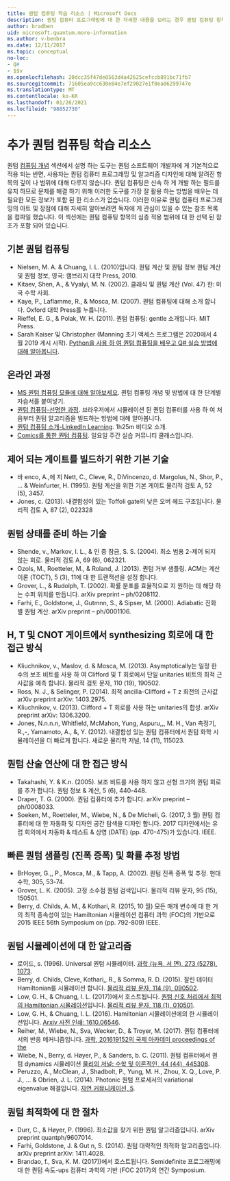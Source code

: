 ```yaml
---
title: 퀀텀 컴퓨팅 학습 리소스 | Microsoft Docs
description: 퀀텀 컴퓨터 프로그래밍에 대 한 자세한 내용을 보려는 경우 퀀텀 컴퓨팅 항목의 심층 검사가 포함 된 참조 목록입니다.
author: bradben
uid: microsoft.quantum.more-information
ms.author: v-benbra
ms.date: 12/11/2017
ms.topic: conceptual
no-loc:
- Q#
- $$v
ms.openlocfilehash: 20dcc35f47de8563d4a42625cefccb891bc71fb7
ms.sourcegitcommit: 71605ea9cc630e84e7ef29027e1f0ea06299747e
ms.translationtype: MT
ms.contentlocale: ko-KR
ms.lasthandoff: 01/26/2021
ms.locfileid: "98852730"
---
```

# <a name="more-quantum-computing-learning-resources"></a>추가 퀀텀 컴퓨팅 학습 리소스

퀀텀 [컴퓨팅 개념](xref:microsoft.quantum.concepts.intro) 섹션에서 설명 하는 도구는 퀀텀 소프트웨어 개발자에 게 기본적으로 적용 되는 반면, 사용자는 퀀텀 컴퓨터 프로그래밍 및 알고리즘 디자인에 대해 알려진 항목의 깊이 나 범위에 대해 다루지 않습니다.  퀀텀 컴퓨팅은 신속 하 게 개발 하는 필드를 유지 하므로 문제를 해결 하기 위해 이러한 도구를 가장 잘 활용 하는 방법을 배우는 데 필요한 모든 정보가 포함 된 한 리소스가 없습니다.  이러한 이유로 퀀텀 컴퓨터 프로그래밍의 아트 및 장점에 대해 자세히 알아보려면 독자에 게 관심이 있을 수 있는 참조 목록을 컴파일 했습니다.
이 섹션에는 퀀텀 컴퓨팅 항목의 심층 적용 범위에 대 한 선택 된 참조가 포함 되어 있습니다.

## <a name="basic-quantum-computing"></a>기본 퀀텀 컴퓨팅 ##

+ Nielsen, M. A. & Chuang, I. L. (2010)입니다. 퀀텀 계산 및 퀀텀 정보 퀀텀 계산 및 퀀텀 정보, 영국: 캠브리지 대학 Press, 2010.
+ Kitaev, Shen, A., & Vyalyi, M. N. (2002). 클래식 및 퀀텀 계산 (Vol. 47) 한: 미국 수학 사회.
+ Kaye, P., Laflamme, R., & Mosca, M. (2007). 퀀텀 컴퓨팅에 대해 소개 합니다. Oxford 대학 Press를 누릅니다.
+ Rieﬀel, E. G., & Polak, W. H. (2011). 퀀텀 컴퓨팅: gentle 소개입니다. MIT Press.
+ Sarah Kaiser 및 Christopher (Manning 초기 액세스 프로그램은 2020에서 4 월 2019 게시 시작). [Python을 사용 하 여 퀀텀 컴퓨팅을 배우고 Q# 실습 방법에 대해 알아봅니다](https://www.manning.com/books/learn-quantum-computing-with-python-and-q-sharp).

## <a name="online-courses"></a>온라인 과정 ##

+ [MS 퀀텀 컴퓨팅 모듈에 대해 알아보세요](https://docs.microsoft.com/users/buildcollections2020-6557/collections/1o2iogrmn8x4r). 퀀텀 컴퓨팅 개념 및 방법에 대 한 단계별 자습서를 붙여넣기. 
+ [퀀텀 컴퓨팅-선명한 과정](https://brilliant.org/courses/quantum-computing/). 브라우저에서 시뮬레이션 된 퀀텀 컴퓨터를 사용 하 여 처음부터 퀀텀 알고리즘을 빌드하는 방법에 대해 알아봅니다.
+ [퀀텀 컴퓨팅 소개-LinkedIn Learning](https://www.linkedin.com/learning/introduction-to-quantum-computing). 1h25m 비디오 소개. 
+ [Comics를 통한 퀀텀 컴퓨팅](https://hackaday.io/project/168554-introduction-to-quantum-computing). 일요일 주간 실습 커뮤니티 클래스입니다. 

## <a name="elementary-techniques-for-building-controlled-gates"></a>제어 되는 게이트를 빌드하기 위한 기본 기술 ##

+ 바 enco, A.,에 지 Nett, C., Cleve, R., DiVincenzo, d. Margolus, N., Shor, P., ... & Weinfurter, H. (1995). 퀀텀 계산을 위한 기본 게이트 물리적 검토 A, 52 (5), 3457.
+ Jones, c. (2013). 내결함성이 있는 Toffoli gate의 낮은 오버 헤드 구조입니다. 물리적 검토 A, 87 (2), 022328

## <a name="techniques-for-preparing-quantum-states"></a>퀀텀 상태를 준비 하는 기술 ##

+ Shende, v., Markov, I. L., & 인 중 잠금, S. S. (2004). 최소 범용 2-제어 되지 않는 회로. 물리적 검토 A, 69 (6), 062321.
+ Ozols, M., Roetteler, M., & Roland, J. (2013). 퀀텀 거부 샘플링. ACM는 계산 이론 (TOCT), 5 (3), 11에 대 한 트랜잭션을 설정 합니다.
+ Grover, L., & Rudolph, T. (2002). 확률 분포를 효율적으로 지 원하는 데 해당 하는 수퍼 위치를 만듭니다. arXiv preprint – ph/0208112.
+ Farhi, E., Goldstone, J., Gutmnn, S., & Sipser, M. (2000). Adiabatic 진화 별 퀀텀 계산. arXiv preprint – ph/0001106.

## <a name="approaches-for-synthesizing-circuits-out-of-h-t-and-cnot-gates"></a>H, T 및 CNOT 게이트에서 synthesizing 회로에 대 한 접근 방식 ##

+ Kliuchnikov, v., Maslov, d. & Mosca, M. (2013). Asymptotically는 일정 한 수의 보조 비트를 사용 하 여 Clifford 및 T 회로에서 단일 unitaries 비트의 최적 근사값을 예측 합니다. 물리적 검토 문자, 110 (19), 190502.
+ Ross, N. J., & Selinger, P. (2014). 최적 ancilla-Clifford + T z 회전의 근사값 arXiv preprint arXiv: 1403.2975.
+ Kliuchnikov, v. (2013). Clifford + T 회로를 사용 하는 unitaries의 합성. arXiv preprint arXiv: 1306.3200.
+ Jones, N.n.n.n, Whitfield, McMahon, Yung, Aspuru,,, M. H., Van 측정기, R.,-, Yamamoto, A., &, Y. (2012). 내결함성 있는 퀀텀 컴퓨터에서 퀀텀 화학 시뮬레이션을 더 빠르게 합니다. 새로운 물리학 저널, 14 (11), 115023.

## <a name="approaches-for-quantum-arithmetic"></a>퀀텀 산술 연산에 대 한 접근 방식 ##

+ Takahashi, Y. & K.n. (2005). 보조 비트를 사용 하지 않고 선형 크기의 퀀텀 회로를 추가 합니다. 퀀텀 정보 & 계산, 5 (6), 440-448.
+ Draper, T. G. (2000). 퀀텀 컴퓨터에 추가 합니다. arXiv preprint – ph/0008033.
+ Soeken, M., Roetteler, M., Wiebe, N., & De Micheli, G. (2017, 3 월) 퀀텀 컴퓨터에 대 한 자동화 및 디자인 공간 탐색을 디자인 합니다. 2017 디자인에서는 유럽 회의에서 자동화 & 테스트 & 상영 (DATE) (pp. 470-475)가 있습니다. IEEE.

## <a name="methods-for-fast-quantum-sampling-amplitude-amplification-and-probability-estimation"></a>빠른 퀀텀 샘플링 (진폭 증폭) 및 확률 추정 방법 ##

+ BrHoyer, G.,, P., Mosca, M., & Tapp, A. (2002). 퀀텀 진폭 증폭 및 추정. 현대 수학, 305, 53-74.
+ Grover, L. K. (2005). 고정 소수점 퀀텀 검색입니다. 물리적 리뷰 문자, 95 (15), 150501.
+ Berry, d. Childs, A. M., & Kothari, R. (2015, 10 월) 모든 매개 변수에 대 한 거의 최적 종속성이 있는 Hamiltonian 시뮬레이션 컴퓨터 과학 (FOC)의 기반으로 2015 IEEE 56th Symposium on (pp. 792-809) IEEE.

## <a name="algorithms-for-quantum-simulation"></a>퀀텀 시뮬레이션에 대 한 알고리즘 ##

+ 로이드, s. (1996). Universal 퀀텀 시뮬레이터. [과학 (뉴욕, 서 면), 273 (5278), 1073](http://doi.org/10.1126/science.273.5278.1073).
+ Berry, d. Childs, Cleve, Kothari,, R., & Somma, R. D. (2015). 잘린 데이터 Hamiltonian를 시뮬레이션 합니다. [물리적 리뷰 문자, 114 (9), 090502](http://doi.org/10.1103/PhysRevLett.114.090502).
+ Low, G. H., & Chuang, I. L. (2017))에서 호스트됩니다. [퀀텀 신호 처리에서 최적의 Hamiltonian 시뮬레이션](https://arxiv.org/abs/1606.02685)입니다. [물리적 리뷰 문자, 118 (1), 010501](http://doi.org/10.1103/PhysRevLett.118.010501).
+ Low, G. H., & Chuang, I. L. (2016). Hamiltonian 시뮬레이션에의 한 시뮬레이션입니다. [Arxiv 사전 인쇄: 1610.06546](https://arxiv.org/abs/1610.06546).
+ Reiher, M., Wiebe, N., Sva, Wecker, D., & Troyer, M. (2017). 퀀텀 컴퓨터에서의 반응 메커니즘입니다. [과학, 201619152의 국제 아카데미 proceedings of the](http://doi.org/10.1073/pnas.1619152114)
+ Wiebe, N., Berry, d. Høyer, P., & Sanders, b. C. (2011). 퀀텀 컴퓨터에서 퀀텀 dynamics 시뮬레이션 [물리의 저널: 수학 및 이론적인, 44 (44), 445308](http://doi.org/10.1088/1751-8113/44/44/445308).
+ Peruzzo, A., McClean, J., Shadbolt, P., Yung, M. H., Zhou, X. Q., Love, P. J., ... & Obrien, J. L. (2014). Photonic 퀀텀 프로세서의 variational eigenvalue 해결입니다. [자연 커뮤니케이션, 5](http://doi.org/10.1038/ncomms5213).

## <a name="procedures-for-quantum-optimization"></a>퀀텀 최적화에 대 한 절차 ##

+ Durr, C., & Høyer, P. (1996). 최소값을 찾기 위한 퀀텀 알고리즘입니다. arXiv preprint quantph/9607014.
+ Farhi, Goldstone, J. & Gut n, S. (2014). 퀀텀 대략적인 최적화 알고리즘입니다. arXiv preprint arXiv: 1411.4028.
+ Brandao, f., Sva, K. M. (2017))에서 호스트됩니다. Semidefinite 프로그래밍에 대 한 퀀텀 속도-ups 컴퓨터 과학의 기반 (FOC 2017)의 연간 Symposium.
